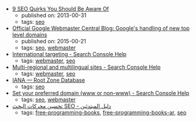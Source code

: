 * [9 SEO Quirks You Should Be Aware Of](http://searchengineland.com/9-seo-quirks-you-should-be-aware-of-146465)
    * published on: 2013-00-31
    * tags: [seo](../tags/seo.md)
* [
Official Google Webmaster Central Blog: Google's handling of new top level domains
](https://webmasters.googleblog.com/2015/07/googles-handling-of-new-top-level.html)
    * published on: 2015-00-21
    * tags: [seo](../tags/seo.md), [webmaster](../tags/webmaster.md)
* [International targeting - Search Console Help](https://support.google.com/webmasters/answer/62399)
    * tags: [webmaster](../tags/webmaster.md), [seo](../tags/seo.md)
* [Multi-regional and multilingual sites - Search Console Help](https://support.google.com/webmasters/answer/182192)
    * tags: [webmaster](../tags/webmaster.md), [seo](../tags/seo.md)
* [IANA — Root Zone Database](http://www.iana.org/domains/root/db)
    * tags: [seo](../tags/seo.md)
* [Set your preferred domain (www or non-www) - Search Console Help](https://support.google.com/webmasters/answer/44231)
    * tags: [seo](../tags/seo.md), [webmaster](../tags/webmaster.md)
* [تحسين محركات البحث SEO - دليل المبتدئين](http://librebooks.org/search-engine-optimization-seo-starter-guide-ar/)
    * tags: [free-programming-books](../tags/free-programming-books.md), [free-programming-books-ar](../tags/free-programming-books-ar.md), [seo](../tags/seo.md)
